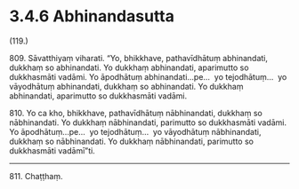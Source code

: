 # 3.4.6 Abhinandasutta

(119.)

809\. Sāvatthiyaṃ viharati. “Yo, bhikkhave, pathavīdhātuṃ abhinandati, dukkhaṃ so abhinandati. Yo dukkhaṃ abhinandati, aparimutto so dukkhasmāti vadāmi. Yo āpodhātuṃ abhinandati…pe…  yo tejodhātuṃ…  yo vāyodhātuṃ abhinandati, dukkhaṃ so abhinandati. Yo dukkhaṃ abhinandati, aparimutto so dukkhasmāti vadāmi.

810\. Yo ca kho, bhikkhave, pathavīdhātuṃ nābhinandati, dukkhaṃ so nābhinandati. Yo dukkhaṃ nābhinandati, parimutto so dukkhasmāti vadāmi. Yo āpodhātuṃ…pe…  yo tejodhātuṃ…  yo vāyodhātuṃ nābhinandati, dukkhaṃ so nābhinandati. Yo dukkhaṃ nābhinandati, parimutto so dukkhasmāti vadāmī”ti.

---

811\. Chaṭṭhaṃ.

